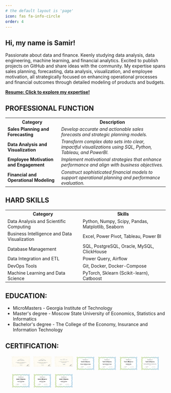 ```yaml
---
# the default layout is 'page'
icon: fas fa-info-circle
order: 4
---
```

 ## Hi, my name is Samir!

Passionate about data and finance. Keenly studying data analysis, data engineering, machine learning, and financial analytics. 
Excited to publish projects on GitHub and share ideas with the community. My expertise spans sales planning, forecasting, data analysis, visualization, and employee motivation, all strategically focused on enhancing operational processes and financial outcomes through detailed modeling of products and budgets.

[**Resume: Click to explore my expertise!**](https://docs.google.com/document/d/187Om0MZeYc78C-8DmStuVdlMEt2qGBROpLGOgSFMMtU/edit?usp=sharing)

<h2>PROFESSIONAL FUNCTION</h2>
<table>
  <tr>
    <th>Category</th>
    <th>Description</th>
  </tr>
  <tr>
    <td><strong>Sales Planning and Forecasting</strong></td>
    <td><em>Develop accurate and actionable sales forecasts and strategic planning models.</em></td>
  </tr>
  <tr>
    <td><strong>Data Analysis and Visualization</strong></td>
    <td><em>Transform complex data sets into clear, impactful visualizations using SQL, Python, Tableau, and PowerBI.</em></td>
  </tr>
  <tr>
    <td><strong>Employee Motivation and Engagement</strong></td>
    <td><em>Implement motivational strategies that enhance performance and align with business objectives.</em></td>
  </tr>
  <tr>
    <td><strong>Financial and Operational Modeling</strong></td>
    <td><em>Construct sophisticated financial models to support operational planning and performance evaluation.</em></td>
  </tr>
</table>

<h2>HARD SKILLS</h2>
<table>
  <tr>
    <th>Category</th>
    <th>Skills</th>
  </tr>
  <tr>
    <td>Data Analysis and Scientific Computing</td>
    <td>Python, Numpy, Scipy, Pandas, Matplotlib, Seaborn</td>
  </tr>
  <tr>
    <td>Business Intelligence and Data Visualization</td>
    <td>Excel, Power Pivot, Tableau, Power BI</td>
  </tr>
  <tr>
    <td>Database Management</td>
    <td>SQL, PostgreSQL, Oracle, MySQL, ClickHouse</td>
  </tr>
  <tr>
    <td>Data Integration and ETL</td>
    <td>Power Query, Airflow</td>
  </tr>
  <tr>
    <td>DevOps Tools</td>
    <td>Git, Docker, Docker-Compose</td>
  </tr>
  <tr>
    <td>Machine Learning and Data Science</td>
    <td>PyTorch, Sklearn (Scikit-learn), Catboost</td>
  </tr>
</table>



##  EDUCATION:
- MicroMasters - Georgia Institute of Technology
- Master's degree - Moscow State University of Economics, Statistics and Informatics
- Bachelor's degree - The College of the Economy, Insurance and Information Technology



##  CERTIFICATION:
<style>
  .image-grid {
    display: grid;
    grid-template-columns: repeat(auto-fit, minmax(50px, 1fr));
    gap: 10px;
    margin: 20px;
  }

  .image-grid img {
    width: 100%;
    height: auto;
    transition: transform 0.3s ease;
    cursor: pointer;
  }

  .image-grid img:hover {
    transform: scale(1.2);
  }
</style>

<div class="image-grid">
  <img src="/assets/img/certif/dc_daa.jpg" alt="DC Data Analysis">
  <img src="/assets/img/certif/dc_dea.jpg" alt="DC DEA">
  <img src="/assets/img/certif/dc_sql.jpg" alt="DC SQL">
  <img src="/assets/img/certif/ma_bia.jpg" alt="DC BIA">
  <img src="/assets/img/certif/ma_dve.jpg" alt="MA DVE">
  <img src="/assets/img/certif/ma_es.jpg" alt="MA ES">
  <img src="/assets/img/certif/ma_ml.jpg" alt="MA ML">
  <img src="/assets/img/certif/ma_pbi.jpg" alt="MA Power BI">
  <img src="/assets/img/certif/ma_sql.jpg" alt="MA SQL">
  <img src="/assets/img/certif/ma_tableau.jpg" alt="MA Tableau">
</div>
